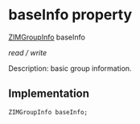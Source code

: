 


# baseInfo property







[ZIMGroupInfo](../../zego_uikit_prebuilt_live_audio_room/ZIMGroupInfo-class.md) baseInfo
  
_<span class="feature">read / write</span>_



<p>Description: basic group information.</p>



## Implementation

```dart
ZIMGroupInfo baseInfo;
```







